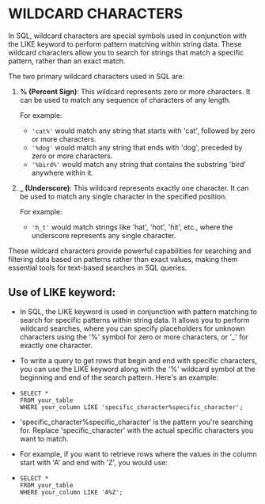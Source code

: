 # WILDCARD CHARACTERS

In SQL, wildcard characters are special symbols used in conjunction with the LIKE keyword to perform pattern matching within string data. These wildcard characters allow you to search for strings that match a specific pattern, rather than an exact match.

The two primary wildcard characters used in SQL are:

1. **% (Percent Sign)**: This wildcard represents zero or more characters. It can be used to match any sequence of characters of any length.
   
   For example:
   - `'cat%'` would match any string that starts with 'cat', followed by zero or more characters.
   - `'%dog'` would match any string that ends with 'dog', preceded by zero or more characters.
   - `'%bird%'` would match any string that contains the substring 'bird' anywhere within it.

2. **_ (Underscore)**: This wildcard represents exactly one character. It can be used to match any single character in the specified position.

   For example:
   - `'h_t'` would match strings like 'hat', 'hot', 'hit', etc., where the underscore represents any single character.

These wildcard characters provide powerful capabilities for searching and filtering data based on patterns rather than exact values, making them essential tools for text-based searches in SQL queries.

## Use of LIKE keyword:

- In SQL, the LIKE keyword is used in conjunction with pattern matching to search for specific patterns within string data. It allows you to perform wildcard searches, where you can specify placeholders for unknown characters using the '%' symbol for zero or more characters, or '_' for exactly one character.
- To write a query to get rows that begin and end with specific characters, you can use the LIKE keyword along with the '%' wildcard symbol at the beginning and end of the search pattern. Here's an example:
- ```
  SELECT *
  FROM your_table
  WHERE your_column LIKE 'specific_character%specific_character';
  ```

- 'specific_character%specific_character' is the pattern you're searching for. Replace 'specific_character' with the actual specific characters you want to match.
- For example, if you want to retrieve rows where the values in the column start with 'A' and end with 'Z', you would use:
- ```
  SELECT *
  FROM your_table
  WHERE your_column LIKE 'A%Z';
  ```
